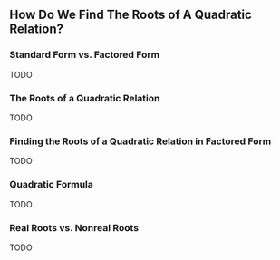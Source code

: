 How Do We Find The Roots of A Quadratic Relation?
-------

### Standard Form vs. Factored Form
TODO 

### The Roots of a Quadratic Relation
TODO

### Finding the Roots of a Quadratic Relation in Factored Form
TODO

### Quadratic Formula
TODO

### Real Roots vs. Nonreal Roots
TODO

